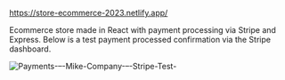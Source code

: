 https://store-ecommerce-2023.netlify.app/

Ecommerce store made in React with payment processing via Stripe and Express. Below is a test payment processed confirmation via the Stripe dashboard.

![Payments-–-Mike-Company-–-Stripe-Test-](https://user-images.githubusercontent.com/38093126/224578418-ab39f31c-c6d9-41b8-bd27-1ff4f878b864.png)
